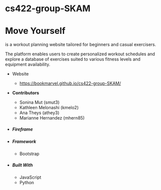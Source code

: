# cs422-group-SKAM

# **Move Yourself**

is a workout planning website tailored for beginners and casual exercisers.

The platform enables users to create personalized workout schedules and explore a database of exercises suited to various fitness levels and equipment availability.

* Website

  * https://bookmarvel.github.io/cs422-group-SKAM/
* **Contributors**

  * Sonina Mut (smut3)
  * Kathleen Melonashi (kmelo2)
  * Ana Theys (athey3)
  * Marianne Hernandez (mhern85)
* ##### Fireframe
* ##### Framework


  * Bootstrap
* ##### **Built With**


  * JavaScript
  * Python
